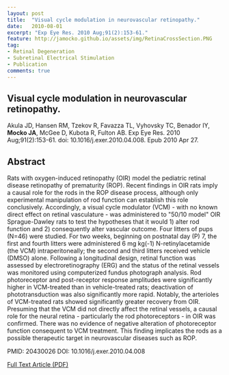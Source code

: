 ```yaml
---
layout: post
title:  "Visual cycle modulation in neurovascular retinopathy."
date:   2010-08-01
excerpt: "Exp Eye Res. 2010 Aug;91(2):153-61."
feature: http://jamocko.github.io/assets/img/RetinaCrossSection.PNG
tag:
- Retinal Degeneration
- Subretinal Electrical Stimulation
- Publication
comments: true
---
```


## Visual cycle modulation in neurovascular retinopathy.
Akula JD, Hansen RM, Tzekov R, Favazza TL, Vyhovsky TC, Benador IY, **Mocko JA**, McGee D, Kubota R, Fulton AB.
Exp Eye Res. 2010 Aug;91(2):153-61. doi: 10.1016/j.exer.2010.04.008. Epub 2010 Apr 27.

## Abstract
Rats with oxygen-induced retinopathy (OIR) model the pediatric retinal disease retinopathy of prematurity (ROP). Recent findings in OIR rats imply a causal role for the rods in the ROP disease process, although only experimental manipulation of rod function can establish this role conclusively. Accordingly, a visual cycle modulator (VCM) - with no known direct effect on retinal vasculature - was administered to "50/10 model" OIR Sprague-Dawley rats to test the hypotheses that it would 1) alter rod function and 2) consequently alter vascular outcome. Four litters of pups (N=46) were studied. For two weeks, beginning on postnatal day (P) 7, the first and fourth litters were administered 6 mg kg(-1) N-retinylacetamide (the VCM) intraperitoneally; the second and third litters received vehicle (DMSO) alone. Following a longitudinal design, retinal function was assessed by electroretinography (ERG) and the status of the retinal vessels was monitored using computerized fundus photograph analysis. Rod photoreceptor and post-receptor response amplitudes were significantly higher in VCM-treated than in vehicle-treated rats; deactivation of phototransduction was also significantly more rapid. Notably, the arterioles of VCM-treated rats showed significantly greater recovery from OIR. Presuming that the VCM did not directly affect the retinal vessels, a causal role for the neural retina - particularly the rod photoreceptors - in OIR was confirmed. There was no evidence of negative alteration of photoreceptor function consequent to VCM treatment. This finding implicates the rods as a possible therapeutic target in neurovascular diseases such as ROP.

PMID: 20430026 DOI: 10.1016/j.exer.2010.04.008

<a href="http://jamocko.github.io/assets/docs/
AkulaJD_etal_2010_Visual cycle modulation in neurovascular retinopathy.pdf" class="btn btn-info">Full Text Article (PDF)</a>
